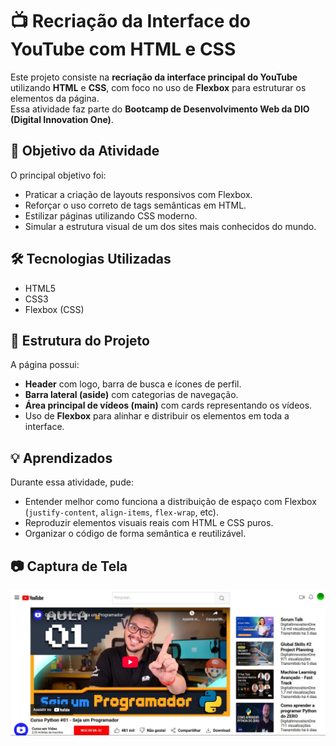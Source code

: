 # 📺 Recriação da Interface do YouTube com HTML e CSS

Este projeto consiste na **recriação da interface principal do YouTube** utilizando **HTML** e **CSS**, com foco no uso de **Flexbox** para estruturar os elementos da página.  
Essa atividade faz parte do **Bootcamp de Desenvolvimento Web da DIO (Digital Innovation One)**.

## 🧠 Objetivo da Atividade

O principal objetivo foi:

- Praticar a criação de layouts responsivos com Flexbox.
- Reforçar o uso correto de tags semânticas em HTML.
- Estilizar páginas utilizando CSS moderno.
- Simular a estrutura visual de um dos sites mais conhecidos do mundo.

## 🛠️ Tecnologias Utilizadas

- HTML5  
- CSS3  
- Flexbox (CSS)

## 📁 Estrutura do Projeto

A página possui:

- **Header** com logo, barra de busca e ícones de perfil.
- **Barra lateral (aside)** com categorias de navegação.
- **Área principal de vídeos (main)** com cards representando os vídeos.
- Uso de **Flexbox** para alinhar e distribuir os elementos em toda a interface.

## 💡 Aprendizados

Durante essa atividade, pude:

- Entender melhor como funciona a distribuição de espaço com Flexbox (`justify-content`, `align-items`, `flex-wrap`, etc).
- Reproduzir elementos visuais reais com HTML e CSS puros.
- Organizar o código de forma semântica e reutilizável.

## 📷 Captura de Tela 
![Imagem do Projeto](assets/project%20image/Projeto%20Youtube%20Final.jpg)
